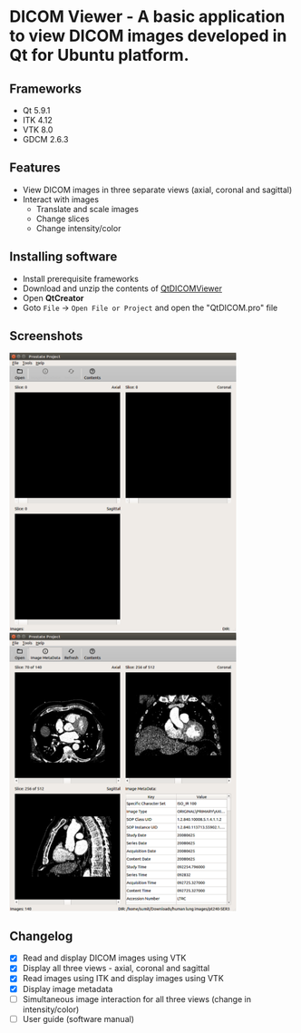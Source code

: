 # DICOM Viewer - A basic application to view DICOM images developed in Qt for Ubuntu platform.
## Frameworks
- Qt 5.9.1
- ITK 4.12
- VTK 8.0
- GDCM 2.6.3
## Features
- View DICOM images in three separate views (axial, coronal and sagittal)
- Interact with images
  - Translate and scale images
  - Change slices
  - Change intensity/color
## Installing software
- Install prerequisite frameworks
- Download and unzip the contents of [QtDICOMViewer](https://github.com/codeman110/QtDICOMViewer/archive/master.zip)
- Open **QtCreator**
- Goto ```File``` -> ```Open File or Project``` and open the "QtDICOM.pro" file
## Screenshots
<img src="misc/screenshot1.png" width="400"> <img src="misc/screenshot2.png" width="400">
## Changelog
- [x] Read and display DICOM images using VTK
- [x] Display all three views - axial, coronal and sagittal
- [x] Read images using ITK and display images using VTK
- [x] Display image metadata
- [ ] Simultaneous image interaction for all three views (change in intensity/color)
- [ ] User guide (software manual)
